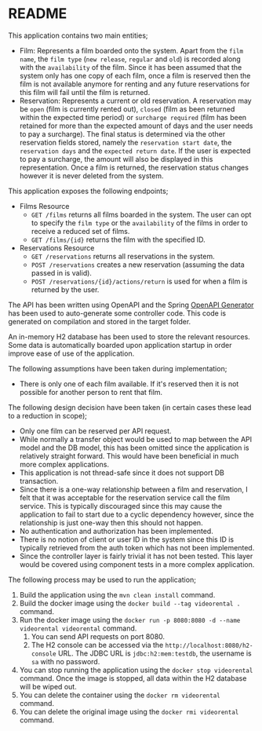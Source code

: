 # README #

This application contains two main entities;

- Film: Represents a film boarded onto the system. Apart from the `film name`, the `film type` (`new release`, `regular` and `old`) is recorded along with the `availability` of the film. Since it has been assumed that the system only has one copy of each film, once a film is reserved then the film is not available anymore for renting and any future reservations for this film will fail until the film is returned.
- Reservation: Represents a current or old reservation. A reservation may be `open` (film is currently rented out), `closed` (film as been returned within the expected time period) or `surcharge required` (film has been retained for more than the expected amount of days and the user needs to pay a surcharge). The final status is determined via the other reservation fields stored, namely the `reservation start date`, the `reservation days` and the `expected return date`. If the user is expected to pay a surcharge, the amount will also be displayed in this representation. Once a film is returned, the reservation status changes however it is never deleted from the system.

This application exposes the following endpoints;

- Films Resource
    - `GET /films` returns all films boarded in the system. The user can opt to specify the `film type` or the `availability` of the films in order to receive a reduced set of films.
    - `GET /films/{id}` returns the film with the specified ID.
- Reservations Resource
    - `GET /reservations` returns all reservations in the system.
    - `POST /reservations` creates a new reservation (assuming the data passed in is valid).
    - `POST /reservations/{id}/actions/return` is used for when a film is returned by the user.

The API has been written using OpenAPI and the Spring [OpenAPI Generator](https://openapi-generator.tech/) has been used to auto-generate some controller code. This code is generated on compilation and stored in the target folder.

An in-memory H2 database has been used to store the relevant resources. Some data is automatically boarded upon application startup in order improve ease of use of the application.

The following assumptions have been taken during implementation;

- There is only one of each film available. If it's reserved then it is not possible for another person to rent that film.

The following design decision have been taken (in certain cases these lead to a reduction in scope);

- Only one film can be reserved per API request.
- While normally a transfer object would be used to map between the API model and the DB model, this has been omitted since the application is relatively straight forward. This would have been beneficial in much more complex applications.
- This application is not thread-safe since it does not support DB transaction.
- Since there is a one-way relationship between a film and reservation, I felt that it was acceptable for the reservation service call the film service. This is typically discouraged since this may cause the application to fail to start due to a cyclic dependency however, since the relationship is just one-way then this should not happen.
- No authentication and authorization has been implemented.
- There is no notion of client or user ID in the system since this ID is typically retrieved from the auth token which has not been implemented.
- Since the controller layer is fairly trivial it has not been tested. This layer would be covered using component tests in a more complex application.

The following process may be used to run the application;

1. Build the application using the `mvn clean install` command.
1. Build the docker image using the `docker build --tag videorental .` command.
1. Run the docker image using the `docker run -p 8080:8080 -d --name videorental videorental` command.
    1. You can send API requests on port 8080.
    1. The H2 console can be accessed via the `http://localhost:8080/h2-console` URL. The JDBC URL is `jdbc:h2:mem:testdb`, the username is `sa` with no password.
1. You can stop running the application using the `docker stop videorental` command. Once the image is stopped, all data within the H2 database will be wiped out.
1. You can delete the container using the `docker rm videorental` command.
1. You can delete the original image using the `docker rmi videorental` command.
